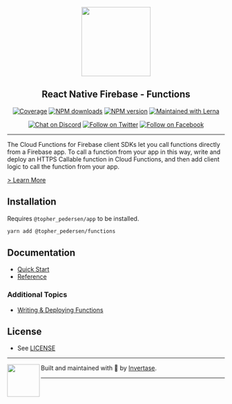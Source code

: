 <p align="center">
  <a href="https://rnfirebase.io">
    <img width="160px" src="https://i.imgur.com/JIyBtKW.png"><br/>
  </a>
  <h2 align="center">React Native Firebase - Functions</h2>
</p>

<p align="center">
  <a href="https://api.rnfirebase.io/coverage/functions/detail"><img src="https://api.rnfirebase.io/coverage/functions/badge?style=flat-square" alt="Coverage"></a>
  <a href="https://www.npmjs.com/package/@topher_pedersen/functions"><img src="https://img.shields.io/npm/dm/@topher_pedersen/functions.svg?style=flat-square" alt="NPM downloads"></a>
  <a href="https://www.npmjs.com/package/@topher_pedersen/functions"><img src="https://img.shields.io/npm/v/@topher_pedersen/functions.svg?style=flat-square" alt="NPM version"></a>
  <a href="https://lerna.js.org/"><img src="https://img.shields.io/badge/maintained%20with-lerna-cc00ff.svg?style=flat-square" alt="Maintained with Lerna"></a>
</p>

<p align="center">
  <a href="https://invertase.link/discord"><img src="https://img.shields.io/discord/295953187817521152.svg?style=flat-square&colorA=7289da&label=Chat%20on%20Discord" alt="Chat on Discord"></a>
  <a href="https://twitter.com/rnfirebase"><img src="https://img.shields.io/twitter/follow/rnfirebase.svg?style=flat-square&colorA=1da1f2&colorB=&label=Follow%20on%20Twitter" alt="Follow on Twitter"></a>
  <a href="https://www.facebook.com/groups/rnfirebase"><img src="https://img.shields.io/badge/Follow%20on%20Facebook-4172B8?logo=facebook&style=flat-square&logoColor=fff" alt="Follow on Facebook"></a>
</p>

---

The Cloud Functions for Firebase client SDKs let you call functions directly from a Firebase app.
To call a function from your app in this way, write and deploy an HTTPS Callable function in Cloud Functions,
and then add client logic to call the function from your app.

[> Learn More](https://firebase.google.com/products/functions/)

## Installation

Requires `@topher_pedersen/app` to be installed.

```bash
yarn add @topher_pedersen/functions
```

## Documentation

- [Quick Start](https://rnfirebase.io/functions/usage)
- [Reference](https://rnfirebase.io/reference/functions)

### Additional Topics

- [Writing & Deploying Functions](https://rnfirebase.io/functions/writing-deploying-functions)

## License

- See [LICENSE](/LICENSE)

---

<p>
  <img align="left" width="75px" src="https://static.invertase.io/assets/invertase-logo-small.png">
  <p align="left">
    Built and maintained with 💛 by <a href="https://invertase.io">Invertase</a>.
  </p>
</p>

---
